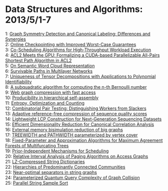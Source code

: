 # Data Structures and Algorithms: 2013/5/1-7  
1: [Graph Symmetry Detection and Canonical Labeling: Differences and  Synergies](https://doi.org/10.48550/arXiv.1208.6271)  
2: [Online Checkpointing with Improved Worst-Case Guarantees](https://doi.org/10.48550/arXiv.1302.4216)  
3: [Co-Scheduling Algorithms for High-Throughput Workload Execution](https://doi.org/10.48550/arXiv.1304.7793)  
4: [ACL2 Meets the GPU: Formalizing a CUDA-based Parallelizable All-Pairs  Shortest Path Algorithm in ACL2](https://doi.org/10.48550/arXiv.1304.7863)  
5: [On Semantic Word Cloud Representation](https://doi.org/10.48550/arXiv.1304.8016)  
6: [Survivable Paths in Multilayer Networks](https://doi.org/10.48550/arXiv.1304.8026)  
7: [Uniqueness of Tensor Decompositions with Applications to Polynomial  Identifiability](https://doi.org/10.48550/arXiv.1304.8087)  
8: [A subquadratic algorithm for computing the n-th Bernoulli number](https://doi.org/10.48550/arXiv.1209.0533)  
9: [Web graph compression with fast access](https://doi.org/10.48550/arXiv.1304.7355)  
10: [Producibility in hierarchical self-assembly](https://doi.org/10.48550/arXiv.1304.7804)  
11: [Entropy, Optimization and Counting](https://doi.org/10.48550/arXiv.1304.8108)  
12: [Combinatorial Pair Testing: Distinguishing Workers from Slackers](https://doi.org/10.48550/arXiv.1305.0110)  
13: [Adaptive reference-free compression of sequence quality scores](https://doi.org/10.48550/arXiv.1305.0159)  
14: [Lightweight LCP Construction for Next-Generation Sequencing Datasets](https://doi.org/10.48550/arXiv.1305.0160)  
15: [Efficient Dimensionality Reduction for Canonical Correlation Analysis](https://doi.org/10.48550/arXiv.1209.2185)  
16: [External memory bisimulation reduction of big graphs](https://doi.org/10.48550/arXiv.1210.0748)  
17: [TREEWIDTH and PATHWIDTH parameterized by vertex cover](https://doi.org/10.48550/arXiv.1305.0433)  
18: [Fixed-Parameter and Approximation Algorithms for Maximum Agreement  Forests of Multifurcating Trees](https://doi.org/10.48550/arXiv.1305.0512)  
19: [Prior-Independent Mechanisms for Scheduling](https://doi.org/10.48550/arXiv.1305.0597)  
20: [Relative Interval Analysis of Paging Algorithms on Access Graphs](https://doi.org/10.48550/arXiv.1305.0669)  
21: [LZ-Compressed String Dictionaries](https://doi.org/10.48550/arXiv.1305.0674)  
22: [Hierarchies of Predominantly Connected Communities](https://doi.org/10.48550/arXiv.1305.0757)  
23: [Near-optimal separators in string graphs](https://doi.org/10.48550/arXiv.1302.6482)  
24: [Parameterized Quantum Query Complexity of Graph Collision](https://doi.org/10.48550/arXiv.1305.1021)  
25: [Parallel String Sample Sort](https://doi.org/10.48550/arXiv.1305.1157)  
